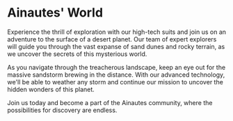 <!--font:Montserrat-->

# Ainautes' World

Experience the thrill of exploration with our high-tech suits and join us on an adventure to the surface of a desert planet. Our team of expert explorers will guide you through the vast expanse of sand dunes and rocky terrain, as we uncover the secrets of this mysterious world.

As you navigate through the treacherous landscape, keep an eye out for the massive sandstorm brewing in the distance. With our advanced technology, we'll be able to weather any storm and continue our mission to uncover the hidden wonders of this planet.

Join us today and become a part of the Ainautes community, where the possibilities for discovery are endless.

<!--

Write me markdown content of website with wallpaper:

"A group of Ainautes in high-tech suits exploring the surface of a desert planet, with a massive sandstorm brewing in the distance."

The header of the page should not be copy of the text but rather a real content of the website which is using this wallpaper.


---


# Welcome to the World of Ainautes

Experience the thrill of exploration with our high-tech suits and join us on an adventure to the surface of a desert planet. Our team of expert explorers will guide you through the vast expanse of sand dunes and rocky terrain, as we uncover the secrets of this mysterious world.

As you navigate through the treacherous landscape, keep an eye out for the massive sandstorm brewing in the distance. With our advanced technology, we'll be able to weather any storm and continue our mission to uncover the hidden wonders of this planet.

Join us today and become a part of the Ainautes community, where the possibilities for discovery are endless.


---


Write me a Google font which is best fitting for the website.

Pick from the list:
- Playfair Display
- Alegreya
- IBM Plex Sans
- Roboto
- Open Sans
- Inter
- Creepster
- Cormorant Garamond
- Montserrat
- Lobster
- Cabin
- Barlow Condensed
- Dancing Script
- Great Vibes
- Raleway
- Cinzel
- Exo 2
- Lato
- Poppins
- Orbitron
- Futura
- Cinzel Decorative


Write just the font name nothing else.


---


Write me a Google font which is best fitting for the website.

Pick from the list:
- Playfair Display
- Alegreya
- IBM Plex Sans
- Roboto
- Open Sans
- Inter
- Creepster
- Cormorant Garamond
- Montserrat
- Lobster
- Cabin
- Barlow Condensed
- Dancing Script
- Great Vibes
- Raleway
- Cinzel
- Exo 2
- Lato
- Poppins
- Orbitron
- Futura
- Cinzel Decorative


Write just the font name nothing else.


---


Montserrat

-->
